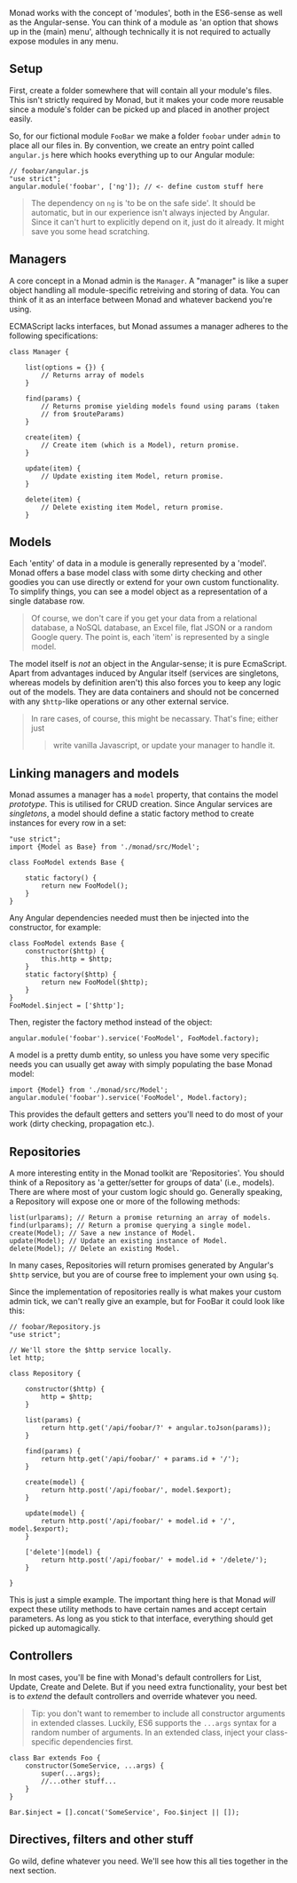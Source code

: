Monad works with the concept of 'modules', both in the ES6-sense as well as the
Angular-sense. You can think of a module as 'an option that shows up in the
(main) menu', although technically it is not required to actually expose modules
in any menu.

## Setup
First, create a folder somewhere that will contain all your module's files. This
isn't strictly required by Monad, but it makes your code more reusable since a
module's folder can be picked up and placed in another project easily.

So, for our fictional module `FooBar` we make a folder `foobar` under `admin`
to place all our files in. By convention, we create an entry point called
`angular.js` here which hooks everything up to our Angular module:

    // foobar/angular.js
    "use strict";
    angular.module('foobar', ['ng']); // <- define custom stuff here

> The dependency on `ng` is 'to be on the safe side'. It should be automatic,
> but in our experience isn't always injected by Angular. Since it can't hurt to
> explicitly depend on it, just do it already. It might save you some head
> scratching.

## Managers
A core concept in a Monad admin is the `Manager`. A "manager" is like a super
object handling all module-specific retreiving and storing of data. You can
think of it as an interface between Monad and whatever backend you're using.

ECMAScript lacks interfaces, but Monad assumes a manager adheres to the
following specifications:

    class Manager {
    
        list(options = {}) {
            // Returns array of models
        }

        find(params) {
            // Returns promise yielding models found using params (taken
            // from $routeParams)
        }

        create(item) {
            // Create item (which is a Model), return promise.
        }

        update(item) {
            // Update existing item Model, return promise.
        }

        delete(item) {
            // Delete existing item Model, return promise.
        }


## Models
Each 'entity' of data in a module is generally represented by a 'model'. Monad
offers a base model class with some dirty checking and other goodies you can use
directly or extend for your own custom functionality. To simplify things, you
can see a model object as a representation of a single database row.

> Of course, we don't care if you get your data from a relational database,
> a NoSQL database, an Excel file, flat JSON or a random Google query. The
> point is, each 'item' is represented by a single model.

The model itself is _not_ an object in the Angular-sense; it is pure EcmaScript.
Apart from advantages induced by Angular itself (services are singletons,
whereas models by definition aren't) this also forces you to keep any logic out
of the models. They are data containers and should not be concerned with any
`$http`-like operations or any other external service.

> In rare cases, of course, this might be necassary. That's fine; either just
>> write vanilla Javascript, or update your manager to handle it.

## Linking managers and models
Monad assumes a manager has a `model` property, that contains the model
_prototype_. This is utilised for CRUD creation.
Since Angular services are _singletons_, a model should define a static factory
method to create instances for every row in a set:

    "use strict";
    import {Model as Base} from './monad/src/Model';

    class FooModel extends Base {
        
        static factory() {
            return new FooModel();
        }
    }

Any Angular dependencies needed must then be injected into the constructor,
for example:

    class FooModel extends Base {
        constructor($http) {
            this.http = $http;
        }
        static factory($http) {
            return new FooModel($http);
        }
    }
    FooModel.$inject = ['$http'];

Then, register the factory method instead of the object:

    angular.module('foobar').service('FooModel', FooModel.factory);

A model is a pretty dumb entity, so unless you have some very specific needs you
can usually get away with simply populating the base Monad model:

    import {Model} from './monad/src/Model';
    angular.module('foobar').service('FooModel', Model.factory);

This provides the default getters and setters you'll need to do most of your
work (dirty checking, propagation etc.).

## Repositories
A more interesting entity in the Monad toolkit are 'Repositories'. You should
think of a Repository as 'a getter/setter for groups of data' (i.e., models).
There are where most of your custom logic should go. Generally speaking, a
Repository will expose one or more of the following methods:

    list(urlparams); // Return a promise returning an array of models.
    find(urlparams); // Return a promise querying a single model.
    create(Model); // Save a new instance of Model.
    update(Model); // Update an existing instance of Model.
    delete(Model); // Delete an existing Model.

In many cases, Repositories will return promises generated by Angular's `$http`
service, but you are of course free to implement your own using `$q`.

Since the implementation of repositories really is what makes your custom admin
tick, we can't really give an example, but for FooBar it could look like this:

    // foobar/Repository.js
    "use strict";

    // We'll store the $http service locally.
    let http;

    class Repository {

        constructor($http) {
            http = $http;
        }

        list(params) {
            return http.get('/api/foobar/?' + angular.toJson(params));
        }

        find(params) {
            return http.get('/api/foobar/' + params.id + '/');
        }

        create(model) {
            return http.post('/api/foobar/', model.$export);
        }

        update(model) {
            return http.post('/api/foobar/' + model.id + '/', model.$export);
        }

        ['delete'](model) {
            return http.post('/api/foobar/' + model.id + '/delete/');
        }

    }

This is just a simple example. The important thing here is that Monad _will_
expect these utility methods to have certain names and accept certain
parameters. As long as you stick to that interface, everything should get
picked up automagically.

## Controllers
In most cases, you'll be fine with Monad's default controllers for List, Update,
Create and Delete. But if you need extra functionality, your best bet is to
_extend_ the default controllers and override whatever you need.

> Tip: you don't want to remember to include all constructor arguments in
> extended classes. Luckily, ES6 supports the `...args` syntax for a random
> number of arguments. In an extended class, inject your class-specific
> dependencies first.

    class Bar extends Foo {
        constructor(SomeService, ...args) {
            super(...args);
            //...other stuff...
        }
    }

    Bar.$inject = [].concat('SomeService', Foo.$inject || []);

## Directives, filters and other stuff
Go wild, define whatever you need. We'll see how this all ties together in the
next section.

